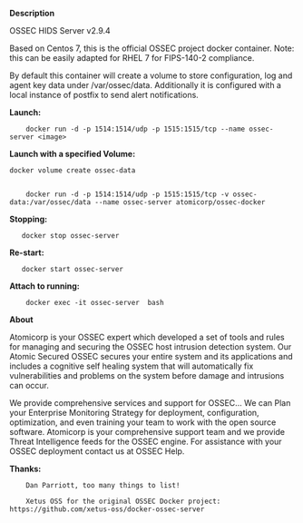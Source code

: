 **Description**

OSSEC HIDS Server v2.9.4

Based on Centos 7, this is the official OSSEC project docker container. Note: this can be easily adapted for RHEL 7 for FIPS-140-2 compliance. 

By default this container will create a volume to store configuration, log and agent key data 
under /var/ossec/data.  Additionally it is configured with a local instance of postfix to 
send alert notifications.



  
**Launch:**

        docker run -d -p 1514:1514/udp -p 1515:1515/tcp --name ossec-server <image>


**Launch with a specified Volume:**


	docker volume create ossec-data


        docker run -d -p 1514:1514/udp -p 1515:1515/tcp -v ossec-data:/var/ossec/data --name ossec-server atomicorp/ossec-docker


**Stopping:**

       docker stop ossec-server

**Re-start:**

       docker start ossec-server


**Attach to running:**

        docker exec -it ossec-server  bash

**About**

Atomicorp is your OSSEC expert which developed a set of tools and rules for managing and securing the OSSEC host intrusion detection system. Our Atomic Secured OSSEC secures your entire system and its applications and includes a cognitive self healing system that will automatically fix vulnerabilities and problems on the system before damage and intrusions can occur.

We provide comprehensive services and support for OSSEC… We can Plan your Enterprise Monitoring Strategy for deployment, configuration, optimization, and even training your team to work with the open source software. 
Atomicorp is your comprehensive support team and we provide Threat Intelligence feeds for the OSSEC engine. For assistance with your OSSEC deployment contact us at OSSEC Help. 


**Thanks:**

        Dan Parriott, too many things to list!

        Xetus OSS for the original OSSEC Docker project: https://github.com/xetus-oss/docker-ossec-server


